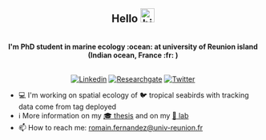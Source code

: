 
 <div align="center">

<h2> Hello <img src="https://user-images.githubusercontent.com/1303154/88677602-1635ba80-d120-11ea-84d8-d263ba5fc3c0.gif" width="28px" height="28px" alt="hi"> </h2>
<br/> <b class="term" > I'm PhD student in marine ecology :ocean: at university of Reunion island (Indian ocean, France :fr: ) </b>

 <div align="center">
  
<br/> [![Linkedin](https://img.shields.io/badge/LinkedIn-0077B5?style=for-the-badge&logo=linkedin&logoColor=white)](https://www.linkedin.com/in/romain-fernandez-59262517a/)
[![Researchgate](https://img.shields.io/badge/Research_Gate-00CCBB.svg?&style=for-the-badge&logo=ResearchGate&logoColor=white)](https://www.researchgate.net/profile/Romain-Fernandez-3)
[![Twitter](https://img.shields.io/badge/Twitter-1DA1F2?style=for-the-badge&logo=twitter&logoColor=white)](https://twitter.com/umrentropie)

 <div align="left">

- :computer: I'm working on spatial ecology of :bird: tropical seabirds with tracking data come from tag deployed  
- :information_source: More information on my [:mortar_board: thesis](https://www.theses.fr/s321772) and on my [:pushpin: lab](https://umr-entropie.ird.nc/index.php/team/fernandez-romain)
- :mailbox: How to reach me: romain.fernandez@univ-reunion.fr

 <div align="center">

<imp src="https://img.shields.io/badge/Linux-FCC624?style=for-the-badge&logo=linux&logoColor=black" width="80px" height="40px"/>
<imp src="https://img.shields.io/badge/Visual_Studio-5C2D91?style=for-the-badge&logo=visual%20studio&logoColor=white" width="80px" height="40px"/>
<imp src="/image/targets.png" width="80px" height="40px"/>
<imp src="/image/quarto.png" width="80px" height="40px"/>
<imp src="https://raw.githubusercontent.com/rstudio/renv/9a68bb75702be4cc8436921c5eea761d7599290a/man/figures/logo.svg" width="80px" height="40px"/>
